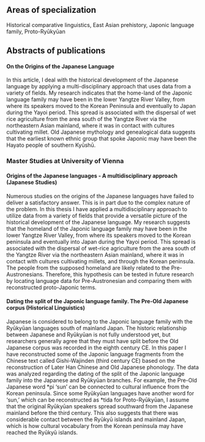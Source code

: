 ## Areas of specialization

Historical comparative linguistics, East Asian prehistory, Japonic language family, Proto-Ryūkyūan

## Abstracts of publications

#### On the Origins of the Japanese Language

In this article, I deal with the historical development of the Japanese language by applying a multi-disciplinary approach that uses data from a variety of fields. My research indicates that the home-land of the Japonic language family may have been in the lower Yangtze River Valley, from where its speakers moved to the Korean Peninsula and eventually to Japan during the Yayoi period. This spread is associated with the dispersal of wet rice agriculture from the area south of the Yangtze River via the northeastern Asian mainland, where it was in contact with cultures cultivating millet. Old Japanese mythology and genealogical data suggests that the earliest known ethnic group that spoke Japonic may have been the Hayato people of southern Kyūshū.

### Master Studies at University of Vienna

#### Origins of the Japanese languages - A multidisciplinary approach (Japanese Studies)

Numerous studies on the origins of the Japanese languages have failed to deliver a satisfactory answer. This is in part due to the complex nature of the problem. In this thesis I have applied a multidisciplinary approach to utilize data from a variety of fields that provide a versatile picture of the historical development of the Japanese language. My research suggests that the homeland of the Japonic language family may have been in the lower Yangtze River Valley, from where its speakers moved to the Korean peninsula and eventually into Japan during the Yayoi period. This spread is associated with the dispersal of wet-rice agriculture from the area south of the Yangtze River via the northeastern Asian mainland, where it was in contact with cultures cultivating millets, and through the Korean peninsula. The people from the supposed homeland are likely related to the Pre-Austronesians. Therefore, this hypothesis can be tested in future research by locating language data for Pre-Austronesian and comparing them with reconstructed proto-Japonic terms.

#### Dating the split of the Japonic language family. The Pre-Old Japanese corpus (Historical Linguistics)

Japanese is considered to belong to the Japonic language family with the Ryūkyūan languages south of mainland Japan. The historic relationship between Japanese and Ryūkyūan is not fully understood yet, but researchers generally agree that they must have split before the Old Japanese corpus was recorded in the eighth century CE. In this paper I have reconstructed some of the Japonic language fragments from the Chinese text called Gishi-Wajinden (third century CE) based on the reconstruction of Later Han Chinese and Old Japanese phonology. The data was analyzed regarding the dating of the split of the Japonic language family into the Japanese and Ryūkyūan branches. For example, the Pre-Old Japanese word *pi ‘sun’ can be connected to cultural influence from the Korean peninsula. Since some Ryūkyūan languages have another word for ‘sun,’ which can be reconstructed as *tida for Proto-Ryūkyūan, I assume that the original Ryūkyūan speakers spread southward from the Japanese mainland before the third century. This also suggests that there was considerable contact between the Ryūkyū islands and mainland Japan, which is how cultural vocabulary from the Korean peninsula may have reached the Ryūkyū islands.

